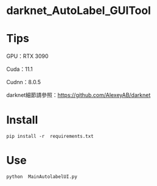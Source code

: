 # darknet_AutoLabel_GUITool

# Tips

GPU：RTX 3090

Cuda：11.1

Cudnn：8.0.5

darknet細節請參照：https://github.com/AlexeyAB/darknet


# Install

```
pip install -r  requirements.txt
```


# Use

```
python  MainAutolabelUI.py
```
